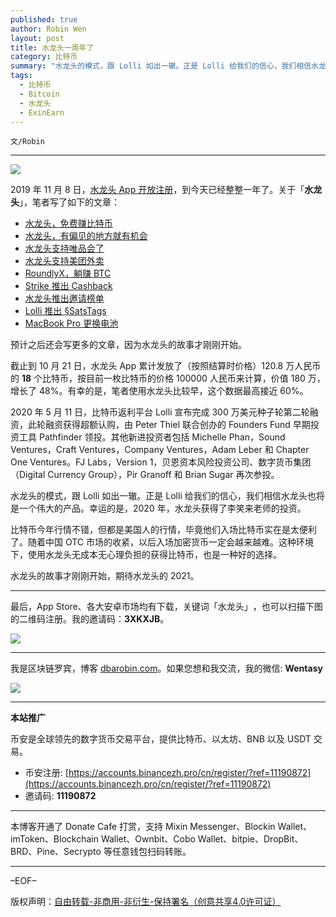 ```yaml
---
published: true
author: Robin Wen
layout: post
title: 水龙头一周年了
category: 比特币
summary: "水龙头的模式，跟 Lolli 如出一辙。正是 Lolli 给我们的信心，我们相信水龙头也将是一个伟大的产品。幸运的是，2020 年，水龙头获得了李笑来老师的投资。比特币今年行情不错，但都是美国人的行情，毕竟他们入场比特币实在是太便利了。随着中国 OTC 市场的收紧，以后入场加密货币一定会越来越难。这种环境下，使用水龙头无成本无心理负担的获得比特币，也是一种好的选择。水龙头的故事才刚刚开始，期待水龙头的 2021。"
tags:
  - 比特币
  - Bitcoin
  - 水龙头
  - ExinEarn
---
```


`文/Robin`

***

![](https://cdn.dbarobin.com/kkiyvri.png)

2019 年 11 月 8 日，[水龙头 App 开放注册](https://mp.weixin.qq.com/s/_koGHpAYdA3WxKhui2-CIw)，到今天已经整整一年了。关于「**水龙头**」，笔者写了如下的文章：

* [水龙头，免费赚比特币](https://dbarobin.com/2020/04/30/exinearn-bitcoin/)
* [水龙头，有偏见的地方就有机会](https://dbarobin.com/2020/07/21/exinearn/)
* [水龙头支持唯品会了](https://dbarobin.com/2020/07/22/exinearn-vip/)
* [水龙头支持美团外卖](https://dbarobin.com/2020/08/05/exinearn-meituan/)
* [RoundlyX，躺赚 BTC](https://dbarobin.com/2020/08/17/roundlyx/)
* [Strike 推出 Cashback](https://dbarobin.com/2020/08/24/cashback/)
* [水龙头推出邀请榜单](https://dbarobin.com/2020/09/22/exinearn-invite/)
* [Lolli 推出 §SatsTags](https://dbarobin.com/2020/10/21/lolli/)
* [MacBook Pro 更换电池](https://dbarobin.com/2020/10/28/battery/)

预计之后还会写更多的文章，因为水龙头的故事才刚刚开始。

截止到 10 月 21 日，水龙头 App 累计发放了（按照结算时价格）120.8 万人民币的 **18** 个比特币，按目前一枚比特币的价格 100000 人民币来计算，价值 180 万，增长了 48%。有幸的是，笔者使用水龙头比较早，这个数据最高接近 60%。

2020 年 5 月 11 日，比特币返利平台 Lolli 宣布完成 300 万美元种子轮第二轮融资，此轮融资获得超额认购，由 Peter Thiel 联合创办的 Founders Fund 早期投资工具 Pathfinder 领投。其他新进投资者包括 Michelle Phan，Sound Ventures，Craft Ventures，Company Ventures，Adam Leber 和 Chapter One Ventures。FJ Labs，Version 1，贝恩资本风险投资公司、数字货币集团（Digital Currency Group），Pir Granoff 和 Brian Sugar 再次参投。

水龙头的模式，跟 Lolli 如出一辙。正是 Lolli 给我们的信心，我们相信水龙头也将是一个伟大的产品。幸运的是，2020 年，水龙头获得了李笑来老师的投资。

比特币今年行情不错，但都是美国人的行情，毕竟他们入场比特币实在是太便利了。随着中国 OTC 市场的收紧，以后入场加密货币一定会越来越难。这种环境下，使用水龙头无成本无心理负担的获得比特币，也是一种好的选择。

水龙头的故事才刚刚开始，期待水龙头的 2021。

***

最后，App Store、各大安卓市场均有下载，关键词「水龙头」​，也可以扫描​下图的二维码注册。​我的邀请码：**3XKXJB**。​

![](https://cdn.dbarobin.com/kwdjijt.png)


***

我是区块链罗宾，博客 [dbarobin.com](https://dbarobin.com/)。如果您想和我交流，我的微信: **Wentasy**

![](https://cdn.dbarobin.com/v4yywe2.png)

***

**本站推广**

币安是全球领先的数字货币交易平台，提供比特币、以太坊、BNB 以及 USDT 交易。

* 币安注册: [https://accounts.binancezh.pro/cn/register/?ref=11190872](https://accounts.binancezh.pro/cn/register/?ref=11190872)
* 邀请码: **11190872**

***

本博客开通了 Donate Cafe 打赏，支持 Mixin Messenger、Blockin Wallet、imToken、Blockchain Wallet、Ownbit、Cobo Wallet、bitpie、DropBit、BRD、Pine、Secrypto 等任意钱包扫码转账。

<center>
    <div class="--donate-button"
         data-button-id="f8b9df0d-af9a-460d-8258-d3f435445075"
    ></div>
</center>

***

–EOF–

版权声明：[自由转载-非商用-非衍生-保持署名（创意共享4.0许可证）](http://creativecommons.org/licenses/by-nc-nd/4.0/deed.zh)